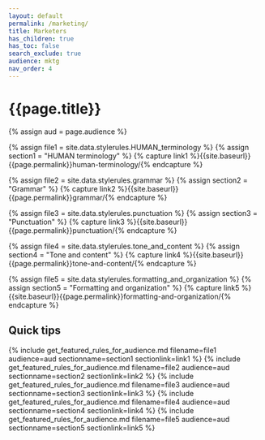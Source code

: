 ```yaml
---
layout: default
permalink: /marketing/ 
title: Marketers
has_children: true
has_toc: false
search_exclude: true
audience: mktg
nav_order: 4
---
```

# {{page.title}}

{% assign aud = page.audience %}

{% assign file1 = site.data.stylerules.HUMAN_terminology %}
{% assign section1 = "HUMAN terminology" %}
{% capture link1 %}{{site.baseurl}}{{page.permalink}}human-terminology/{% endcapture %}

{% assign file2 = site.data.stylerules.grammar %}
{% assign section2 = "Grammar" %}
{% capture link2 %}{{site.baseurl}}{{page.permalink}}grammar/{% endcapture %}

{% assign file3 = site.data.stylerules.punctuation %}
{% assign section3 = "Punctuation" %}
{% capture link3 %}{{site.baseurl}}{{page.permalink}}punctuation/{% endcapture %}

{% assign file4 = site.data.stylerules.tone_and_content %}
{% assign section4 = "Tone and content" %}
{% capture link4 %}{{site.baseurl}}{{page.permalink}}tone-and-content/{% endcapture %}

{% assign file5 = site.data.stylerules.formatting_and_organization %}
{% assign section5 = "Formatting and organization" %}
{% capture link5 %}{{site.baseurl}}{{page.permalink}}formatting-and-organization/{% endcapture %}

## Quick tips
{% include get_featured_rules_for_audience.md filename=file1 audience=aud sectionname=section1 sectionlink=link1 %}
{% include get_featured_rules_for_audience.md filename=file2 audience=aud sectionname=section2 sectionlink=link2 %}
{% include get_featured_rules_for_audience.md filename=file3 audience=aud sectionname=section3 sectionlink=link3 %}
{% include get_featured_rules_for_audience.md filename=file4 audience=aud sectionname=section4 sectionlink=link4 %}
{% include get_featured_rules_for_audience.md filename=file5 audience=aud sectionname=section5 sectionlink=link5 %}